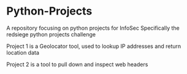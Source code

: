 # Python-Projects
A repository focusing on python projects for InfoSec
Specifically the redsiege python projects challenge

Project 1 is a Geolocator tool, used to lookup IP addresses and return location data

Project 2 is a tool to pull down and inspect web headers
